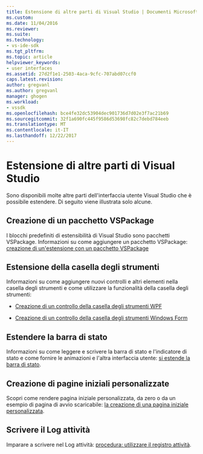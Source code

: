 ```yaml
---
title: Estensione di altre parti di Visual Studio | Documenti Microsoft
ms.custom: 
ms.date: 11/04/2016
ms.reviewer: 
ms.suite: 
ms.technology:
- vs-ide-sdk
ms.tgt_pltfrm: 
ms.topic: article
helpviewer_keywords:
- user interfaces
ms.assetid: 27d2f1e1-2503-4aca-9cfc-707abd07ccf0
caps.latest.revision: 
author: gregvanl
ms.author: gregvanl
manager: ghogen
ms.workload:
- vssdk
ms.openlocfilehash: bce4fe32dc53904dec901736d7d02e3f7ac21b69
ms.sourcegitcommit: 32f1a690fc445f9586d53698fc82c7debd784eeb
ms.translationtype: MT
ms.contentlocale: it-IT
ms.lasthandoff: 12/22/2017
---
```

# <a name="extending-other-parts-of-visual-studio"></a>Estensione di altre parti di Visual Studio
Sono disponibili molte altre parti dell'interfaccia utente Visual Studio che è possibile estendere. Di seguito viene illustrata solo alcune.  
  
## <a name="creating-a-vspackage"></a>Creazione di un pacchetto VSPackage  
 I blocchi predefiniti di estensibilità di Visual Studio sono pacchetti VSPackage.  Informazioni su come aggiungere un pacchetto VSPackage: [creazione di un'estensione con un pacchetto VSPackage](../extensibility/creating-an-extension-with-a-vspackage.md)  
  
## <a name="extending-the-toolbox"></a>Estensione della casella degli strumenti  
 Informazioni su come aggiungere nuovi controlli e altri elementi nella casella degli strumenti e come utilizzare la funzionalità della casella degli strumenti:  
  
-   [Creazione di un controllo della casella degli strumenti WPF](../extensibility/creating-a-wpf-toolbox-control.md)  
  
-   [Creazione di un controllo della casella degli strumenti Windows Form](../extensibility/creating-a-windows-forms-toolbox-control.md)  
  
## <a name="extending-the-status-bar"></a>Estendere la barra di stato  
 Informazioni su come leggere e scrivere la barra di stato e l'indicatore di stato e come fornire le animazioni e l'altra interfaccia utente: [si estende la barra di stato](../extensibility/extending-the-status-bar.md).  
  
## <a name="creating-custom-start-pages"></a>Creazione di pagine iniziali personalizzate  
 Scopri come rendere pagina iniziale personalizzata, da zero o da un esempio di pagina di avvio scaricabile: [la creazione di una pagina iniziale personalizzata](../extensibility/creating-a-custom-start-page.md).  
  
## <a name="write-to-the-activity-log"></a>Scrivere il Log attività  
 Imparare a scrivere nel Log attività: [procedura: utilizzare il registro attività](../extensibility/how-to-use-the-activity-log.md).